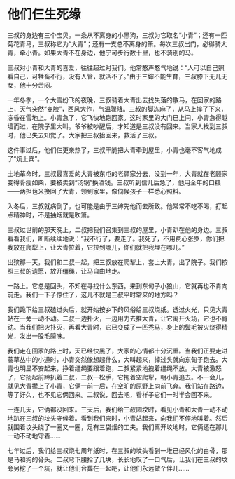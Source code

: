 # 他们仨生死缘

三叔的身边有三个宝贝。一条从不离身的小黑狗，三叔为它取名“小青”；还有一匹菊花青马，三叔称它为“大青”；还有一支总不离身的箫。每次三叔出门，必得骑大青，牵小青。如果大青不在身边，他宁可步行数十里，也不骑别的马。

三叔对小青和大青的喜爱，往往超过对我们。他常憨声憨气地说：“人可以自己照看自己，可牲畜不行，没有人管，就活不了。”由于三婶不能生育，三叔膝下无儿无女，他十分苦闷。

一年冬季，一个大雪纷飞的夜晚，三叔骑着大青出去找失落的散马，在回家的路上，天气突然“变脸”，西风大作，气温骤降。三叔的脚冻麻了，从马上摔了下来，冻昏在雪地上。小青急了，它飞快地跑回家。这时家里的大门已上闩，小青急得越墙而过，在院子里大叫。爷爷被吵醒后，才知道是三叔没有回来。当家人找到三叔时，他已失去知觉了。大家把三叔抬回来，救活了三叔。

这件事过后，他们仨更亲热了，三叔干脆把大青牵到屋里，小青也毫不客气地成了“炕上宾”。

土地革命时，三叔最喜爱的大青被东屯的老顾家分去，没到一年，大青就在老顾家变得骨瘦如柴，要被卖到“汤锅”换酒钱。三叔听到信儿后急了，他用全年的口粮——两担苞米换回了大青，领到家里，像伺候孩子一样悉心照料。

入冬后，三叔就病倒了，也可能是由于三婶先他而去所致。他常常不吃不喝，打起点精神时，不是抽烟就是吹箫。

三叔过世前的那天晚上，二叔把我们召集到三叔的屋里，小青趴在他的身边。三叔看看我们，断断续续地说：“我不行了，要走了。我死了，不用费心张罗，你们把我放在爬犁上，让大青拉着，它拉到哪儿，你们就把我埋在哪儿。”

出殡那一天，我们和二叔一起，把三叔放在爬犁上，套上大青，出了院子。我们按照三叔的遗愿，放开缰绳，让马自由地走。

一路上。它总是回头，不知在寻找什么东西。来到东甸子小狼山，它就再也不肯向前走。我们一下子惊住了，这儿不就是三叔平时常来的地方吗？

我们跪下给三叔磕过头后，就开始按乡下的风俗给三叔烧纸。透过火光，只见大青站在一旁一动不动。二叔一边扑火，一边用力去推大青，让它离开火场，它也不肯动。当我们把火扑灭，再看大青时，它已变成了一匹秃马，身上的鬓毛被火烧得精光，发出一股毛膻味。

我们走在回家的路上时，天已经快黑了，大家的心情都十分沉重。当我们正要走进蒿草丛中的小道时，小青突然像想起什么，大叫起来，掉过头就向东甸子跑去。大青也明显不安起来，挣着缰绳要跟着跑，二叔紧紧地拽着缰绳不放。大青被激怒了，它扬起前蹄扒着二叔，二叔一松手，它拖着空爬犁，朝小青追去。不一会儿，就见大青撵上了小青，它俩一前一后，在空旷的原野上向前飞奔。我们站在路边，等了好久，也不见它俩回来。二叔说，回去吧，看样子它们一时半会回不来。

一连几天，它俩都没回来。三天后，我们给三叔圆坟时，看见小青和大青一动不动地趴在三叔的坟头守候着。看到我们来时，小青站起来，向我们不停地叫着。然后就围着坟头绕了一圈又一圈，足有三袋烟的工夫。我们离开坟地时，它俩还在那儿一动不动地守着……

七年过后，我们给三叔烧七周年纸时，在三叔的坟头看到一堆已经风化的白骨，那是马和狗的骨头。二叔弯下腰拾了几块，长长地叹了一口气后，让我们在三叔的坟旁另挖了一个坑，就让他们合葬在一起吧，让他们永远做个伴儿……